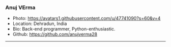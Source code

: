 ### Anuj VErma
- Photo: https://avatars1.githubusercontent.com/u/47741090?s=60&v=4
- Location: Dehradun, India
- Bio: Back-end programmer, Python-enthusiastic.
- Github: https://github.com/anujverma28
***
